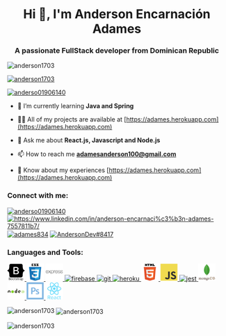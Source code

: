 
<h1 align="center">Hi 👋, I'm Anderson Encarnación Adames</h1>
<h3 align="center">A passionate FullStack developer from Dominican Republic</h3>

<p align="left"> <img src="https://komarev.com/ghpvc/?username=anderson1703&label=Profile%20views&color=0e75b6&style=flat" alt="anderson1703" /> </p>

<p align="left"> <a href="https://github.com/ryo-ma/github-profile-trophy"><img src="https://github-profile-trophy.vercel.app/?username=anderson1703" alt="anderson1703" /></a> </p>

<p align="left"> <a href="https://twitter.com/anderso01906140" target="blank"><img src="https://img.shields.io/twitter/follow/anderso01906140?logo=twitter&style=for-the-badge" alt="anderso01906140" /></a> </p>

- 🌱 I’m currently learning **Java and Spring**

- 👨‍💻 All of my projects are available at [https://adames.herokuapp.com](https://adames.herokuapp.com)

- 💬 Ask me about **React.js, Javascript and Node.js**

- 📫 How to reach me **adamesanderson100@gmail.com**

- 📄 Know about my experiences [https://adames.herokuapp.com](https://adames.herokuapp.com)

<h3 align="left">Connect with me:</h3>
<p align="left">
<a href="https://twitter.com/anderso01906140" target="blank"><img align="center" src="https://raw.githubusercontent.com/rahuldkjain/github-profile-readme-generator/master/src/images/icons/Social/twitter.svg" alt="anderso01906140" height="30" width="40" /></a>
<a href="https://linkedin.com/in/https://www.linkedin.com/in/anderson-encarnaci%c3%b3n-adames-7557811b7/" target="blank"><img align="center" src="https://raw.githubusercontent.com/rahuldkjain/github-profile-readme-generator/master/src/images/icons/Social/linked-in-alt.svg" alt="https://www.linkedin.com/in/anderson-encarnaci%c3%b3n-adames-7557811b7/" height="30" width="40" /></a>
<a href="https://instagram.com/adames834" target="blank"><img align="center" src="https://raw.githubusercontent.com/rahuldkjain/github-profile-readme-generator/master/src/images/icons/Social/instagram.svg" alt="adames834" height="30" width="40" /></a>
<a href="https://discord.gg/AndersonDev#8417" target="blank"><img align="center" src="https://raw.githubusercontent.com/rahuldkjain/github-profile-readme-generator/master/src/images/icons/Social/discord.svg" alt="AndersonDev#8417" height="30" width="40" /></a>
</p>

<h3 align="left">Languages and Tools:</h3>
<p align="left"> <a href="https://getbootstrap.com" target="_blank" rel="noreferrer"> <img src="https://raw.githubusercontent.com/devicons/devicon/master/icons/bootstrap/bootstrap-plain-wordmark.svg" alt="bootstrap" width="40" height="40"/> </a> <a href="https://www.w3schools.com/css/" target="_blank" rel="noreferrer"> <img src="https://raw.githubusercontent.com/devicons/devicon/master/icons/css3/css3-original-wordmark.svg" alt="css3" width="40" height="40"/> </a> <a href="https://expressjs.com" target="_blank" rel="noreferrer"> <img src="https://raw.githubusercontent.com/devicons/devicon/master/icons/express/express-original-wordmark.svg" alt="express" width="40" height="40"/> </a> <a href="https://firebase.google.com/" target="_blank" rel="noreferrer"> <img src="https://www.vectorlogo.zone/logos/firebase/firebase-icon.svg" alt="firebase" width="40" height="40"/> </a> <a href="https://git-scm.com/" target="_blank" rel="noreferrer"> <img src="https://www.vectorlogo.zone/logos/git-scm/git-scm-icon.svg" alt="git" width="40" height="40"/> </a> <a href="https://heroku.com" target="_blank" rel="noreferrer"> <img src="https://www.vectorlogo.zone/logos/heroku/heroku-icon.svg" alt="heroku" width="40" height="40"/> </a> <a href="https://www.w3.org/html/" target="_blank" rel="noreferrer"> <img src="https://raw.githubusercontent.com/devicons/devicon/master/icons/html5/html5-original-wordmark.svg" alt="html5" width="40" height="40"/> </a> <a href="https://developer.mozilla.org/en-US/docs/Web/JavaScript" target="_blank" rel="noreferrer"> <img src="https://raw.githubusercontent.com/devicons/devicon/master/icons/javascript/javascript-original.svg" alt="javascript" width="40" height="40"/> </a> <a href="https://jestjs.io" target="_blank" rel="noreferrer"> <img src="https://www.vectorlogo.zone/logos/jestjsio/jestjsio-icon.svg" alt="jest" width="40" height="40"/> </a> <a href="https://www.mongodb.com/" target="_blank" rel="noreferrer"> <img src="https://raw.githubusercontent.com/devicons/devicon/master/icons/mongodb/mongodb-original-wordmark.svg" alt="mongodb" width="40" height="40"/> </a> <a href="https://nodejs.org" target="_blank" rel="noreferrer"> <img src="https://raw.githubusercontent.com/devicons/devicon/master/icons/nodejs/nodejs-original-wordmark.svg" alt="nodejs" width="40" height="40"/> </a> <a href="https://www.photoshop.com/en" target="_blank" rel="noreferrer"> <img src="https://raw.githubusercontent.com/devicons/devicon/master/icons/photoshop/photoshop-line.svg" alt="photoshop" width="40" height="40"/> </a> <a href="https://reactjs.org/" target="_blank" rel="noreferrer"> <img src="https://raw.githubusercontent.com/devicons/devicon/master/icons/react/react-original-wordmark.svg" alt="react" width="40" height="40"/> </a> </p>

<p><img align="left" src="https://github-readme-stats.vercel.app/api/top-langs?username=anderson1703&show_icons=true&locale=en&layout=compact" alt="anderson1703" /></p>

<p>&nbsp;<img align="center" src="https://github-readme-stats.vercel.app/api?username=anderson1703&show_icons=true&locale=en" alt="anderson1703" /></p>

<p><img align="center" src="https://github-readme-streak-stats.herokuapp.com/?user=anderson1703&" alt="anderson1703" /></p>
